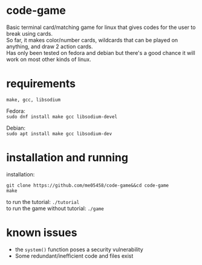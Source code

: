 # code-game
Basic terminal card/matching game for linux that gives codes for the user to break using cards.\
So far, it makes color/number cards, wildcards that can be played on anything, and draw 2 action cards.\
Has only been tested on fedora and debian but there's a good chance it will work on most other kinds of linux.

# requirements
`make, gcc, libsodium`

Fedora:\
`sudo dnf install make gcc libsodium-devel`

Debian: \
`sudo apt install make gcc libsodium-dev`

# installation and running
installation:
```
git clone https://github.com/me05458/code-game&&cd code-game
make
```
to run the tutorial: `./tutorial`\
to run the game without tutorial: `./game`
# known issues
- the `system()` function poses a security vulnerability
- Some redundant/inefficient code and files exist
